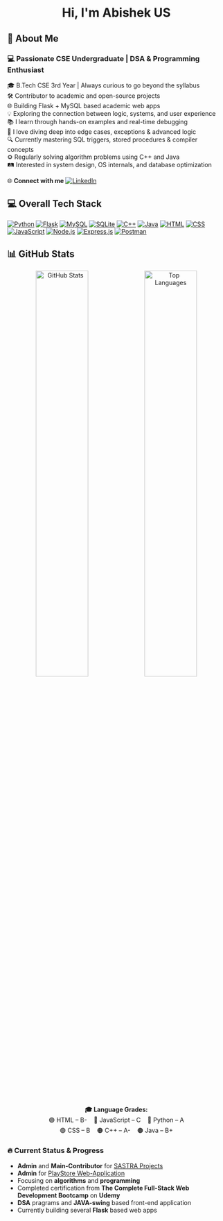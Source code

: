 <h1 align="center">Hi, I'm Abishek US</h1>

## 💫 About Me

<h3>💻 Passionate CSE Undergraduate | DSA & Programming Enthusiast</h3>

🎓  B.Tech CSE 3rd Year | Always curious to go beyond the syllabus  
🛠️  Contributor to academic and open-source projects  
🌐  Building Flask + MySQL based academic web apps  
💡  Exploring the connection between logic, systems, and user experience  
📚  I learn through hands-on examples and real-time debugging  
🧠  I love diving deep into edge cases, exceptions & advanced logic  
🔍  Currently mastering SQL triggers, stored procedures & compiler concepts  
⚙️  Regularly solving algorithm problems using C++ and Java  
🛤️  Interested in system design, OS internals, and database optimization    


🌐 **Connect with me** 
[![LinkedIn](https://img.shields.io/badge/-LinkedIn-0077B5?style=flat-square&logo=linkedin&logoColor=white)](https://www.linkedin.com/in/abishek-u-s-488b0b291?utm_source=share&utm_campaign=share_via&utm_content=profile&utm_medium=android_app)

## 💻 **Overall Tech Stack**  

[![Python](https://img.shields.io/badge/Python-3776AB?style=for-the-badge&logo=python&logoColor=white)](https://www.python.org/)
[![Flask](https://img.shields.io/badge/Flask-000000?style=for-the-badge&logo=flask&logoColor=white)](https://flask.palletsprojects.com/)
[![MySQL](https://img.shields.io/badge/MySQL-00758F?style=for-the-badge&logo=mysql&logoColor=white)](https://www.mysql.com/)
[![SQLite](https://img.shields.io/badge/SQLite-07405E?style=for-the-badge&logo=sqlite&logoColor=white)](https://www.sqlite.org/)
[![C++](https://img.shields.io/badge/C%2B%2B-00599C?style=for-the-badge&logo=c%2B%2B&logoColor=white)](https://isocpp.org/)
[![Java](https://img.shields.io/badge/Java-ED8B00?style=for-the-badge&logo=java&logoColor=white)](https://www.java.com/)
[![HTML](https://img.shields.io/badge/HTML5-E34F26?style=for-the-badge&logo=html5&logoColor=white)](https://developer.mozilla.org/en-US/docs/Web/HTML)
[![CSS](https://img.shields.io/badge/CSS3-1572B6?style=for-the-badge&logo=css3&logoColor=white)](https://developer.mozilla.org/en-US/docs/Web/CSS)
[![JavaScript](https://img.shields.io/badge/JavaScript-F7DF1E?style=for-the-badge&logo=javascript&logoColor=black)](https://developer.mozilla.org/en-US/docs/Web/JavaScript)
[![Node.js](https://img.shields.io/badge/Node.js-339933?style=for-the-badge&logo=nodedotjs&logoColor=white)](https://nodejs.org/)
[![Express.js](https://img.shields.io/badge/Express.js-000000?style=for-the-badge&logo=express&logoColor=white)](https://expressjs.com/)
[![Postman](https://img.shields.io/badge/Postman-FF6C37?style=for-the-badge&logo=postman&logoColor=white)](https://www.postman.com/)

## 📊 **GitHub Stats**  
<p align="center">
  <img src="https://github-readme-stats.vercel.app/api?username=Abishekus01&show_icons=true&theme=radical&hide_border=false&border_radius=15&rank_icon=github&include_all_commits=true&custom_title=💎%20Abishek's%20GitHub%20Stats" alt="GitHub Stats" width="49%"/>
  <img src="https://github-readme-stats.vercel.app/api/top-langs/?username=Abishekus01&layout=donut&theme=radical&hide_border=false&border_radius=15&langs_count=8&custom_title=🧠%20Top%20Languages%20Used" alt="Top Languages" width="49%"/>
</p>

<p align="center">
  <b>🎓 Language Grades:</b><br>
  🟣 HTML – B- &nbsp;&nbsp; 🔵 JavaScript – C &nbsp;&nbsp; 🔴 Python – A <br>
  🟢 CSS – B &nbsp;&nbsp; 🟠 C++ – A- &nbsp;&nbsp; 🟤 Java – B+
</p>



### 🔥 **Current Status & Progress**  
- **Admin** and **Main-Contributor** for [SASTRA Projects](https://github.com/SASTRA-Projects)
- **Admin** for [PlayStore Web-Application](https://github.com/Abishekus01/PlayStore.git)
- Focusing on **algorithms** and **programming** 
- Completed certification from **The Complete Full-Stack Web Development Bootcamp** on **Udemy**
- **DSA** pragrams and **JAVA-swing** based front-end application
- Currently building several **Flask** based web apps
